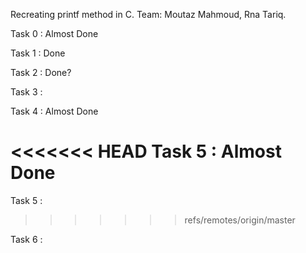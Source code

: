 Recreating printf method in C.
Team: Moutaz Mahmoud, Rna Tariq.

Task 0 : Almost Done

Task 1 : Done

Task 2 : Done?

Task 3 :

Task 4 : Almost Done

<<<<<<< HEAD
Task 5 : Almost Done
=======
Task 5 :
>>>>>>> refs/remotes/origin/master

Task 6 :
